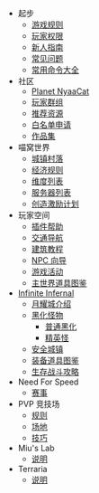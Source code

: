 - 起步
  - [游戏规则](wiki/rules.md)
  - [玩家权限](wiki/permission)
  - [新人指南](nyaa/beginners-guide.md)
  - [常见问题](wiki/faq.md)
  - [常用命令大全](tutorial/help)
- 社区
  - [Planet NyaaCat](wiki/planet-nyaacat.md)
  - [玩家群组](wiki/groups.md)
  - [推荐资源](wiki/resources.md)
  - [白名单申请](wiki/whitelist-application.md)
  - [作品集](space/works.md)
- 喵窝世界
  - [城镇村落](nyaa/realms.md)
  - [经济规则](nyaa/economic.md)
  - [维度列表](nyaa/worlds.md)
  - [服务器列表](wiki/server-network.md)
  - [创造激励计划](nyaa/creation.md)
- 玩家空间
  - [插件帮助](space/plugins.md)
  - [交通导航](space/map-navi.md)
  - [建筑教程](space/building.md)
  - [NPC 向导](space/npc.md)
  - [游戏活动](space/activities.md)
  - [主世界道具图鉴](space/items.md)
- [Infinite Infernal](inf/index)
  + [月耀城介绍](inf/lunar-flare)
  + [黑化怪物](inf/mobs)
    * [普通黑化](inf/mobs/regular.md)
    * [精英怪](inf/mobs/elite.md)
  + [安全城镇](inf/safety-towns)
  + [装备道具图鉴](inf/items)
  + [生存战斗攻略](inf/guide)
- Need For Speed
  - [赛事](nfs/events.md)
- PVP 竞技场
  - [规则](pvp/rules.md)
  - [场地](pvp/arena.md)
  - [技巧](pvp/guide.md)
- Miu's Lab
  - [说明](miu/lab.md)
- Terraria
  - [说明](terraria/server.md)
